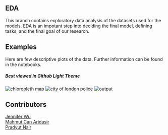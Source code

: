 ## EDA 
This branch contains exploratory data analysis of the datasets used for the models. EDA is an impotant step into deciding the final model, defining tasks, and the final goal of our research.

## Examples
Here are few descriptive plots of the data. Further information can be found in the notebooks. 
##### Best viewed in Github Light Theme

![chloropleth map](https://user-images.githubusercontent.com/83001928/161596088-4596809b-0e43-4ead-aaa3-088036634ba0.png)
![city of london police](https://user-images.githubusercontent.com/83001928/161596393-61f5e22e-c222-43a3-b9dc-685225c13b14.png)
![output](https://user-images.githubusercontent.com/83001928/161596587-aa033011-6a2e-4ff0-8d03-57ab3542cfbf.png)

## Contributors
[Jennifer Wu](https://github.com/j-jenniferwu) \
[Mahmut Can Aridasir](https://github.com/mahmutcan1) \
[Pradyut Nair](https://github.com/pradyutnair) 

